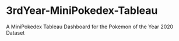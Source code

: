# 3rdYear-MiniPokedex-Tableau
A MiniPokedex Tableau Dashboard for the Pokemon of the Year 2020 Dataset
